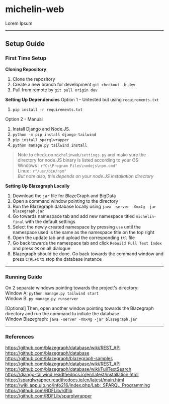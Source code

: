 # michelin-web

Lorem Ipsum

---

## Setup Guide

### First Time Setup

**Cloning Repository**
1. Clone the repository
2. Create a new branch for development `git checkout -b dev`
3. Pull from remote by `git pull origin dev`
    
**Setting Up Dependencies**
Option 1 - Untested but using `requirements.txt`
1. `pip install -r requirements.txt`
    
Option 2 - Manual
1. Install Django and Node.JS.
2. `python -m pip install django-tailwind`
3. `pip install sparqlwrapper`
4. `python manage.py tailwind install`

> Note to check on `michelinweb/settings.py` and make sure the directory for node.JS binary is listed according to your OS:    
> Windows   : `r"C:\Program Files\nodejs\npm.cmd"`    
> Linux     : `r"/usr/bin/npm"`    
> _But note also, this depends on your node.JS installation directory_    

**Setting Up Blazegraph Locally**
1. Download the `jar` file for BlazeGraph and BigData
2. Open a command window pointing to the directory
3. Run the Blazegraph database locally using `java -server -Xmx4g -jar blazegraph.jar`
4. Go towards namespace tab and add new namespace titled `michelin-final` with the default settings
5. Select the newly created namespace by pressing `use` until the namespace used is the same as the namespace title on the top right
6. Open the update tab and upload the corresponding `ttl` file
7. Go back towards the namespace tab and click `Rebuild Full Text Index` and press `OK` on all dialogue
8. Blazegraph should be done. Go back towards the command window and press `CTRL+C` to stop the database instance


---

### Running Guide
On 2 separate windows pointing towards the project's directory:    
Window A: `python manage.py tailwind start`    
Window B: `py manage.py runserver`    
    
[Optional] Then, open another window pointing towards the Blazegraph directory and run the command tu initiate the database   
Window Blazegraph: `java -server -Xmx4g -jar blazegraph.jar`

---

### References
https://github.com/blazegraph/database/wiki/REST_API    
https://github.com/blazegraph/database    
https://github.com/blazegraph/blazegraph-samples    
https://github.com/blazegraph/database/wiki/REST_API    
https://github.com/blazegraph/database/wiki/FullTextSearch    
https://django-tailwind.readthedocs.io/en/latest/installation.html    
https://sparqlwrapper.readthedocs.io/en/latest/main.html     
https://wiki.app.uib.no/info216/index.php/Lab:_SPARQL_Programming    
https://github.com/RDFLib/rdflib    
https://github.com/RDFLib/sparqlwrapper    
